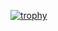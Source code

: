 [![trophy](https://github-profile-trophy.vercel.app/?username=akkkkkk&title=Commits,Repositories,MultipleLang,PullRequest&theme=onedark)](https://github.com/ryo-ma/github-profile-trophy)

<!--
**Akkkkkk/akkkkkk** is a ✨ _special_ ✨ repository because its `README.md` (this file) appears on your GitHub profile.

Here are some ideas to get you started:

- 🔭 I’m currently working on ...
- 🌱 I’m currently learning ...
- 👯 I’m looking to collaborate on ...
- 🤔 I’m looking for help with ...
- 💬 Ask me about ...
- 📫 How to reach me: ...
- 😄 Pronouns: ...
- ⚡ Fun fact: ...
-->
